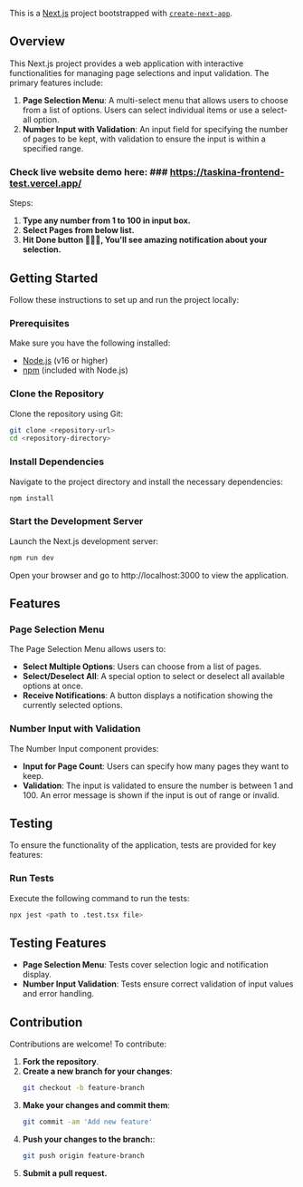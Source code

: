 This is a [Next.js](https://nextjs.org/) project bootstrapped with [`create-next-app`](https://github.com/vercel/next.js/tree/canary/packages/create-next-app).

## Overview

This Next.js project provides a web application with interactive functionalities for managing page selections and input validation. The primary features include:

1. **Page Selection Menu**: A multi-select menu that allows users to choose from a list of options. Users can select individual items or use a select-all option.
2. **Number Input with Validation**: An input field for specifying the number of pages to be kept, with validation to ensure the input is within a specified range.

### Check live website demo here: ### https://taskina-frontend-test.vercel.app/

Steps: 
1. **Type any number from 1 to 100 in input box.**
2. **Select Pages from below list.**
3. **Hit Done button 🚀🚀🚀, You'll see amazing notification about your selection.**


## Getting Started

Follow these instructions to set up and run the project locally:

### Prerequisites

Make sure you have the following installed:

- [Node.js](https://nodejs.org/) (v16 or higher)
- [npm](https://www.npmjs.com/) (included with Node.js)

### Clone the Repository

Clone the repository using Git:

```bash
git clone <repository-url>
cd <repository-directory>
```

### Install Dependencies

Navigate to the project directory and install the necessary dependencies:

```bash
npm install
```

### Start the Development Server

Launch the Next.js development server:

```bash
npm run dev
```

Open your browser and go to http://localhost:3000 to view the application.

## Features

### Page Selection Menu

The Page Selection Menu allows users to:

- **Select Multiple Options**: Users can choose from a list of pages.
- **Select/Deselect All**: A special option to select or deselect all available options at once.
- **Receive Notifications**: A button displays a notification showing the currently selected options.

### Number Input with Validation

The Number Input component provides:

- **Input for Page Count**: Users can specify how many pages they want to keep.
- **Validation**: The input is validated to ensure the number is between 1 and 100. An error message is shown if the input is out of range or invalid.

## Testing

To ensure the functionality of the application, tests are provided for key features:

### Run Tests

Execute the following command to run the tests:

```bash
npx jest <path to .test.tsx file> 
```

## Testing Features

- **Page Selection Menu**: Tests cover selection logic and notification display.
- **Number Input Validation**: Tests ensure correct validation of input values and error handling.

## Contribution

Contributions are welcome! To contribute:

1. **Fork the repository**.
2. **Create a new branch for your changes**:
   ```bash
   git checkout -b feature-branch
   ```
3. **Make your changes and commit them**:
   ```bash
   git commit -am 'Add new feature'
   ```
4. **Push your changes to the branch:**:
   ```bash
   git push origin feature-branch
   ```
5. **Submit a pull request.**
